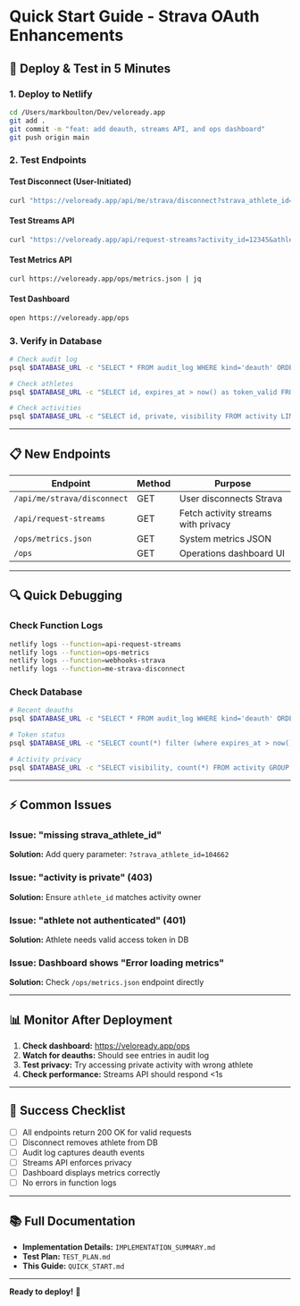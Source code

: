 # Quick Start Guide - Strava OAuth Enhancements

## 🚀 Deploy & Test in 5 Minutes

### 1. Deploy to Netlify
```bash
cd /Users/markboulton/Dev/veloready.app
git add .
git commit -m "feat: add deauth, streams API, and ops dashboard"
git push origin main
```

### 2. Test Endpoints

#### Test Disconnect (User-Initiated)
```bash
curl "https://veloready.app/api/me/strava/disconnect?strava_athlete_id=104662"
```

#### Test Streams API
```bash
curl "https://veloready.app/api/request-streams?activity_id=12345&athlete_id=104662&keys=time,distance,altitude,heartrate,watts"
```

#### Test Metrics API
```bash
curl https://veloready.app/ops/metrics.json | jq
```

#### Test Dashboard
```bash
open https://veloready.app/ops
```

### 3. Verify in Database
```bash
# Check audit log
psql $DATABASE_URL -c "SELECT * FROM audit_log WHERE kind='deauth' ORDER BY created_at DESC LIMIT 5;"

# Check athletes
psql $DATABASE_URL -c "SELECT id, expires_at > now() as token_valid FROM athlete LIMIT 5;"

# Check activities
psql $DATABASE_URL -c "SELECT id, private, visibility FROM activity LIMIT 5;"
```

---

## 📋 New Endpoints

| Endpoint | Method | Purpose |
|----------|--------|---------|
| `/api/me/strava/disconnect` | GET | User disconnects Strava |
| `/api/request-streams` | GET | Fetch activity streams with privacy |
| `/ops/metrics.json` | GET | System metrics JSON |
| `/ops` | GET | Operations dashboard UI |

---

## 🔍 Quick Debugging

### Check Function Logs
```bash
netlify logs --function=api-request-streams
netlify logs --function=ops-metrics
netlify logs --function=webhooks-strava
netlify logs --function=me-strava-disconnect
```

### Check Database
```bash
# Recent deauths
psql $DATABASE_URL -c "SELECT * FROM audit_log WHERE kind='deauth' ORDER BY created_at DESC LIMIT 10;"

# Token status
psql $DATABASE_URL -c "SELECT count(*) filter (where expires_at > now()) as valid, count(*) filter (where expires_at < now()) as expired FROM athlete;"

# Activity privacy
psql $DATABASE_URL -c "SELECT visibility, count(*) FROM activity GROUP BY visibility;"
```

---

## ⚡ Common Issues

### Issue: "missing strava_athlete_id"
**Solution:** Add query parameter: `?strava_athlete_id=104662`

### Issue: "activity is private" (403)
**Solution:** Ensure `athlete_id` matches activity owner

### Issue: "athlete not authenticated" (401)
**Solution:** Athlete needs valid access token in DB

### Issue: Dashboard shows "Error loading metrics"
**Solution:** Check `/ops/metrics.json` endpoint directly

---

## 📊 Monitor After Deployment

1. **Check dashboard:** https://veloready.app/ops
2. **Watch for deauths:** Should see entries in audit log
3. **Test privacy:** Try accessing private activity with wrong athlete
4. **Check performance:** Streams API should respond <1s

---

## 🎯 Success Checklist

- [ ] All endpoints return 200 OK for valid requests
- [ ] Disconnect removes athlete from DB
- [ ] Audit log captures deauth events
- [ ] Streams API enforces privacy
- [ ] Dashboard displays metrics correctly
- [ ] No errors in function logs

---

## 📚 Full Documentation

- **Implementation Details:** `IMPLEMENTATION_SUMMARY.md`
- **Test Plan:** `TEST_PLAN.md`
- **This Guide:** `QUICK_START.md`

---

**Ready to deploy!** 🚀

